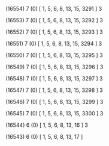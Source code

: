 (16554) 7 (0) [ 1, 5, 6, 8, 13, 15, 3291 ] 3 


(16553) 7 (0) [ 1, 5, 6, 8, 13, 15, 3292 ] 3 


(16552) 7 (0) [ 1, 5, 6, 8, 13, 15, 3293 ] 3 


(16551) 7 (0) [ 1, 5, 6, 8, 13, 15, 3294 ] 3 


(16550) 7 (0) [ 1, 5, 6, 8, 13, 15, 3295 ] 3 


(16549) 7 (0) [ 1, 5, 6, 8, 13, 15, 3296 ] 3 


(16548) 7 (0) [ 1, 5, 6, 8, 13, 15, 3297 ] 3 


(16547) 7 (0) [ 1, 5, 6, 8, 13, 15, 3298 ] 3 


(16546) 7 (0) [ 1, 5, 6, 8, 13, 15, 3299 ] 3 


(16545) 7 (0) [ 1, 5, 6, 8, 13, 15, 3300 ] 3 


(16544) 6 (0) [ 1, 5, 6, 8, 13, 16 ] 3 


(16543) 6 (0) [ 1, 5, 6, 8, 13, 17 ]  


